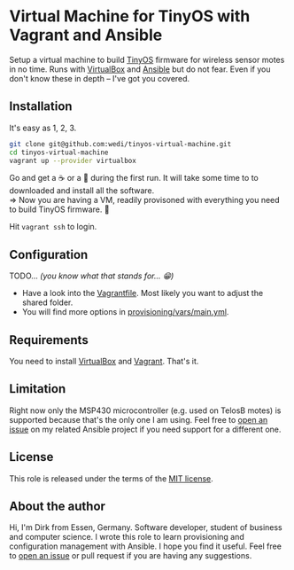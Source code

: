 # Virtual Machine for TinyOS with Vagrant and Ansible
Setup a virtual machine to build [TinyOS] firmware for wireless sensor motes in no time.
Runs with [VirtualBox] and [Ansible] but do not fear. Even if you don't know these in depth – I've got you covered.


## Installation

It's easy as 1, 2, 3.

```sh
git clone git@github.com:wedi/tinyos-virtual-machine.git
cd tinyos-virtual-machine
vagrant up --provider virtualbox
```

Go and get a  :coffee: or a  :beer: during the first run. It will take some time to to downloaded and install all the software.  
⇒ Now you are having a VM, readily provisoned with everything you need to build TinyOS firmware.  :tada:

Hit `vagrant ssh` to login.


## Configuration

TODO... _(you know what that stands for... :grin:)_

- Have a look into the [Vagrantfile]. Most likely you want to adjust the shared folder.
- You will find more options in [provisioning/vars/main.yml][vars/main.yml].

## Requirements

You need to install [VirtualBox] and [Vagrant]. That's it.

## Limitation

Right now only the MSP430 microcontroller (e.g. used on TelosB motes) is supported because that's the only one I am using. Feel free to [open an issue][issue-mcu] on my related Ansible project if you need support for a different one.


## License

This role is released under the terms of the [MIT license].

## About the author

Hi, I'm Dirk from Essen, Germany. Software developer, student of business and computer science. I wrote this role to learn provisioning and configuration management with Ansible. I hope you find it useful. Feel free to [open an issue] or pull request if you are having any suggestions.



[TinyOS]:           https://github.com/tinyos
[Ansible]:          https://www.ansible.com/
[Vagrantfile]:      https://github.com/wedi/tinyos-virtual-machine/blob/master/Vagrantfile
[vars/main.yml]:    https://github.com/wedi/tinyos-virtual-machine/blob/master/provisioning/vars/main.yml
[VirtualBox]:       https://www.virtualbox.org/
[Vagrant]:          https://www.vagrantup.com/
[MIT license]:      https://github.com/wedi/tinyos-virtual-machine/blob/master/LICENSE
[open an issue]:    https://github.com/wedi/tinyos-virtual-machine/issues
[issue-mcu]:        https://github.com/wedi/ansible-role-tinyos/issues
